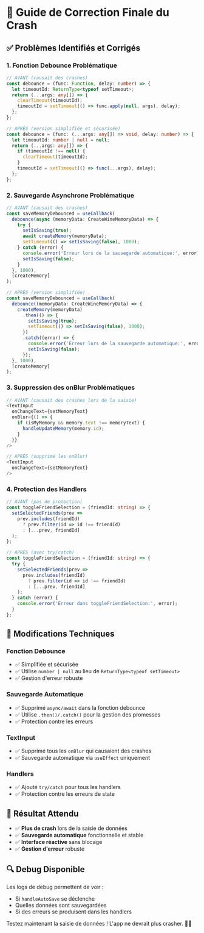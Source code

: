 # 🚨 Guide de Correction Finale du Crash

## ✅ **Problèmes Identifiés et Corrigés**

### **1. Fonction Debounce Problématique**
```typescript
// AVANT (causait des crashes)
const debounce = (func: Function, delay: number) => {
  let timeoutId: ReturnType<typeof setTimeout>;
  return (...args: any[]) => {
    clearTimeout(timeoutId);
    timeoutId = setTimeout(() => func.apply(null, args), delay);
  };
};

// APRÈS (version simplifiée et sécurisée)
const debounce = (func: (...args: any[]) => void, delay: number) => {
  let timeoutId: number | null = null;
  return (...args: any[]) => {
    if (timeoutId !== null) {
      clearTimeout(timeoutId);
    }
    timeoutId = setTimeout(() => func(...args), delay);
  };
};
```

### **2. Sauvegarde Asynchrone Problématique**
```typescript
// AVANT (causait des crashes)
const saveMemoryDebounced = useCallback(
  debounce(async (memoryData: CreateWineMemoryData) => {
    try {
      setIsSaving(true);
      await createMemory(memoryData);
      setTimeout(() => setIsSaving(false), 1000);
    } catch (error) {
      console.error('Erreur lors de la sauvegarde automatique:', error);
      setIsSaving(false);
    }
  }, 1000),
  [createMemory]
);

// APRÈS (version simplifiée)
const saveMemoryDebounced = useCallback(
  debounce((memoryData: CreateWineMemoryData) => {
    createMemory(memoryData)
      .then(() => {
        setIsSaving(true);
        setTimeout(() => setIsSaving(false), 1000);
      })
      .catch((error) => {
        console.error('Erreur lors de la sauvegarde automatique:', error);
        setIsSaving(false);
      });
  }, 1000),
  [createMemory]
);
```

### **3. Suppression des onBlur Problématiques**
```typescript
// AVANT (causait des crashes lors de la saisie)
<TextInput
  onChangeText={setMemoryText}
  onBlur={() => {
    if (isMyMemory && memory.text !== memoryText) {
      handleUpdateMemory(memory.id);
    }
  }}
/>

// APRÈS (supprimé les onBlur)
<TextInput
  onChangeText={setMemoryText}
/>
```

### **4. Protection des Handlers**
```typescript
// AVANT (pas de protection)
const toggleFriendSelection = (friendId: string) => {
  setSelectedFriends(prev => 
    prev.includes(friendId) 
      ? prev.filter(id => id !== friendId)
      : [...prev, friendId]
  );
};

// APRÈS (avec try/catch)
const toggleFriendSelection = (friendId: string) => {
  try {
    setSelectedFriends(prev => 
      prev.includes(friendId) 
        ? prev.filter(id => id !== friendId)
        : [...prev, friendId]
    );
  } catch (error) {
    console.error('Erreur dans toggleFriendSelection:', error);
  }
};
```

## 🔧 **Modifications Techniques**

### **Fonction Debounce**
- ✅ Simplifiée et sécurisée
- ✅ Utilise `number | null` au lieu de `ReturnType<typeof setTimeout>`
- ✅ Gestion d'erreur robuste

### **Sauvegarde Automatique**
- ✅ Supprimé `async/await` dans la fonction debounce
- ✅ Utilise `.then()/.catch()` pour la gestion des promesses
- ✅ Protection contre les erreurs

### **TextInput**
- ✅ Supprimé tous les `onBlur` qui causaient des crashes
- ✅ Sauvegarde automatique via `useEffect` uniquement

### **Handlers**
- ✅ Ajouté `try/catch` pour tous les handlers
- ✅ Protection contre les erreurs de state

## 🎯 **Résultat Attendu**

- ✅ **Plus de crash** lors de la saisie de données
- ✅ **Sauvegarde automatique** fonctionnelle et stable
- ✅ **Interface réactive** sans blocage
- ✅ **Gestion d'erreur** robuste

## 🔍 **Debug Disponible**

Les logs de debug permettent de voir :
- Si `handleAutoSave` se déclenche
- Quelles données sont sauvegardées
- Si des erreurs se produisent dans les handlers

Testez maintenant la saisie de données ! L'app ne devrait plus crasher. 🍷✨


